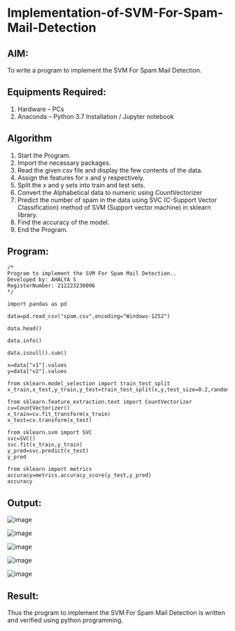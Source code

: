 # Implementation-of-SVM-For-Spam-Mail-Detection

## AIM:
To write a program to implement the SVM For Spam Mail Detection.

## Equipments Required:
1. Hardware – PCs
2. Anaconda – Python 3.7 Installation / Jupyter notebook

## Algorithm
1. Start the Program.
2. Import the necessary packages.
3. Read the given csv file and display the few contents of the data.
4. Assign the features for x and y respectively.
5. Split the x and y sets into train and test sets.
6. Convert the Alphabetical data to numeric using CountVectorizer
7. Predict the number of spam in the data using SVC (C-Support Vector Classification) method of SVM (Support vector machine) in sklearn library.
8. Find the accuracy of the model.
9. End the Program.

   

## Program:
```
/*
Program to implement the SVM For Spam Mail Detection..
Developed by: AHALYA S
RegisterNumber: 212223230006
*/
```
```
import pandas as pd

data=pd.read_csv("spam.csv",encoding="Windows-1252")

data.head()

data.info()

data.isnull().sum()

x=data["v1"].values
y=data["v2"].values

from sklearn.model_selection import train_test_split
x_train,x_test,y_train,y_test=train_test_split(x,y,test_size=0.2,random_state=0)

from sklearn.feature_extraction.text import CountVectorizer
cv=CountVectorizer()
x_train=cv.fit_transform(x_train)
x_test=cv.transform(x_test)

from sklearn.svm import SVC
svc=SVC()
svc.fit(x_train,y_train)
y_pred=svc.predict(x_test)
y_pred

from sklearn import metrics
accuracy=metrics.accuracy_score(y_test,y_pred)
accuracy
```

## Output:

![image](https://github.com/user-attachments/assets/dc3c7473-33dc-4ee7-b248-348d65059d3e)

![image](https://github.com/user-attachments/assets/5f955361-5f44-4768-a896-5c241576ae71)

![image](https://github.com/user-attachments/assets/4efaee77-11f3-4349-8ee2-281132b24dbc)

![image](https://github.com/user-attachments/assets/ba6ae556-ba01-4f76-b218-0a5e82737437)

![image](https://github.com/user-attachments/assets/5744b072-b342-4e1b-9b94-9da5a68af4c5)

## Result:
Thus the program to implement the SVM For Spam Mail Detection is written and verified using python programming.
